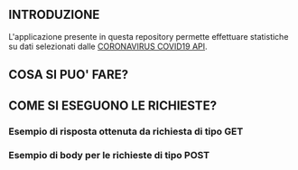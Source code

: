 ## INTRODUZIONE
L'applicazione presente in questa repository permette  effettuare statistiche su dati  selezionati dalle [CORONAVIRUS COVID19 API](https://documenter.getpostman.com/view/10808728/SzS8rjbc#00030720-fae3-4c72-8aea-ad01ba17adf8).

## COSA SI PUO' FARE?
## COME SI ESEGUONO LE RICHIESTE?
 ### Esempio di risposta ottenuta da richiesta di tipo GET
 
 ### Esempio di body per le richieste di tipo POST
 
